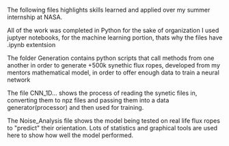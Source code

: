 The following files highlights skills
learned and applied over my
summer internship at NASA.

All of the work was completed in Python
for the sake of organization I used juptyer
notebooks, for the machine learning portion,
thats why the files have .ipynb extentsion


The folder Generation contains python scripts
that call methods from one another in order to
generate +500k synethic flux ropes, developed from my
mentors mathematical model, in order to offer
enough data to train a neural network

The file CNN_1D... shows the process of reading the 
synetic files in, converting them to npz files and
passing them into a data generator(processor) and then
used for training. 

The Noise_Analysis file shows the model being tested on
real life flux ropes to "predict" their orientation.
Lots of statistics and graphical tools are used here 
to show how well the model performed. 
